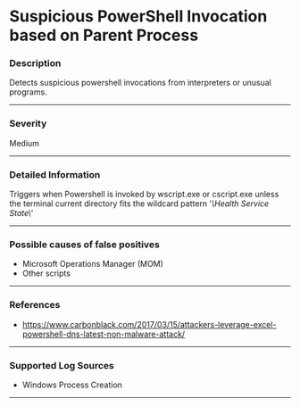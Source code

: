 # Suspicious PowerShell Invocation based on Parent Process
### Description

Detects suspicious powershell invocations from interpreters or unusual programs.

-------------------
### Severity

Medium

-------------------

### Detailed Information

Triggers when Powershell is invoked by wscript.exe or cscript.exe unless the terminal current directory 
fits the wildcard pattern '*\Health Service State\\*'

-------------------

### Possible causes of false positives

- Microsoft Operations Manager (MOM)
- Other scripts

-------------------
### References

- https://www.carbonblack.com/2017/03/15/attackers-leverage-excel-powershell-dns-latest-non-malware-attack/

-------------------
### Supported Log Sources

- Windows Process Creation

-------------------
